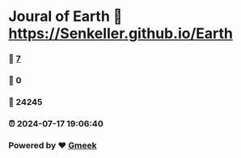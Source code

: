 # Joural of Earth :link: https://Senkeller.github.io/Earth 
### :page_facing_up: [7](https://Senkeller.github.io/Earth/tag.html) 
### :speech_balloon: 0 
### :hibiscus: 24245 
### :alarm_clock: 2024-07-17 19:06:40 
### Powered by :heart: [Gmeek](https://github.com/Meekdai/Gmeek)
